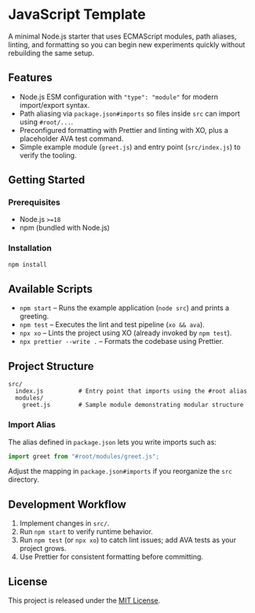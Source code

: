 # JavaScript Template

A minimal Node.js starter that uses ECMAScript modules, path aliases, linting, and formatting so you can begin new experiments quickly without rebuilding the same setup.

## Features

- Node.js ESM configuration with `"type": "module"` for modern import/export syntax.
- Path aliasing via `package.json#imports` so files inside `src` can import using `#root/...`.
- Preconfigured formatting with Prettier and linting with XO, plus a placeholder AVA test command.
- Simple example module (`greet.js`) and entry point (`src/index.js`) to verify the tooling.

## Getting Started

### Prerequisites

- Node.js `>=18`
- npm (bundled with Node.js)

### Installation

```bash
npm install
```

## Available Scripts

- `npm start` – Runs the example application (`node src`) and prints a greeting.
- `npm test` – Executes the lint and test pipeline (`xo && ava`).
- `npx xo` – Lints the project using XO (already invoked by `npm test`).
- `npx prettier --write .` – Formats the codebase using Prettier.

## Project Structure

```
src/
  index.js          # Entry point that imports using the #root alias
  modules/
    greet.js        # Sample module demonstrating modular structure
```

### Import Alias

The alias defined in `package.json` lets you write imports such as:

```js
import greet from "#root/modules/greet.js";
```

Adjust the mapping in `package.json#imports` if you reorganize the `src` directory.

## Development Workflow

1. Implement changes in `src/`.
2. Run `npm start` to verify runtime behavior.
3. Run `npm test` (or `npx xo`) to catch lint issues; add AVA tests as your project grows.
4. Use Prettier for consistent formatting before committing.

## License

This project is released under the [MIT License](LICENSE).
